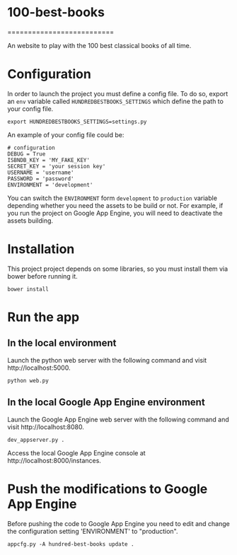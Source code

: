 # 100-best-books
==========================

An website to play with the 100 best classical books of all time.

# Configuration

In order to launch the project you must define a config file. To do so, export an `env` variable called `HUNDREDBESTBOOKS_SETTINGS` which define the path to your config file.

```shell
export HUNDREDBESTBOOKS_SETTINGS=settings.py
```

An example of your config file could be:

```shell
# configuration
DEBUG = True
ISBNDB_KEY = 'MY_FAKE_KEY'
SECRET_KEY = 'your session key'
USERNAME = 'username'
PASSWORD = 'password'
ENVIRONMENT = 'development'
```

You can switch the `ENVIRONMENT` form `development` to `production` variable depending whether you need the assets to be build or not. For example, if you run the project on Google App Engine, you will need to deactivate the assets building.

# Installation

This project project depends on some libraries, so you must install them via bower before running it.

```shell
bower install
```

# Run the app

## In the local environment

Launch the python web server with the following command and visit http://localhost:5000.

```shell
python web.py
```

## In the local Google App Engine environment

Launch the Google App Engine web server with the following command and visit http://localhost:8080.

```shell
dev_appserver.py .
```

Access the local Google App Engine console at http://localhost:8000/instances.

# Push the modifications to Google App Engine

Before pushing the code to Google App Engine you need to edit and change the configuration setting 'ENVIRONMENT' to "production".

```
appcfg.py -A hundred-best-books update .
```
